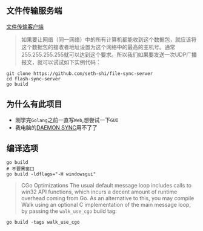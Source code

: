 ## 文件传输服务端
[文件传输客户端](https://github.com/seth-shi/file-sync-client)

> 如果要让网络（同一网络）中的所有计算机都能收到这个数据包，就应该将这个数据包的接收者地址设置为这个网络中的最高的主机号。通常255.255.255.255就可以达到这个要求。所以我们如果要发送一次UDP广播报文，就可以试试如下实例代码：

```shell script
git clone https://github.com/seth-shi/file-sync-server
cd flash-sync-server
go build
```

## 为什么有此项目
* 刚学完`Golang`之前一直写`Web`,想尝试一下`GUI`
* 我电脑的[DAEMON SYNC](https://daemonsync.me/home)用不了了

## 编译选项
```
go build
# 不要黑窗口
go build -ldflags="-H windowsgui"
```

> CGo Optimizations
> The usual default message loop includes calls to win32 API functions, which incurs a decent amount of runtime overhead coming from Go. As an alternative to this, you may compile Walk using an optional C implementation of the main message loop, by passing the `walk_use_cgo` build tag:
```
go build -tags walk_use_cgo
```